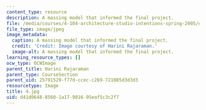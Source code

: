 ```yaml
---
content_type: resource
description: A massing model that informed the final project.
file: /media/courses/4-104-architecture-studio-intentions-spring-2005/d41d064885601a17901695eaf5c3c2f7_4.jpg
file_type: image/jpeg
image_metadata:
  caption: A massing model that informed the final project.
  credit: 'Credit: Image courtesy of Harini Rajaraman.'
  image-alt: A massing model that informed the final project.
learning_resource_types: []
ocw_type: OCWImage
parent_title: Harini Rajaraman
parent_type: CourseSection
parent_uid: 25791529-f77d-ccec-c269-721085d3d3d3
resourcetype: Image
title: 4.jpg
uid: d41d0648-8560-1a17-9016-95eaf5c3c2f7
---
```

